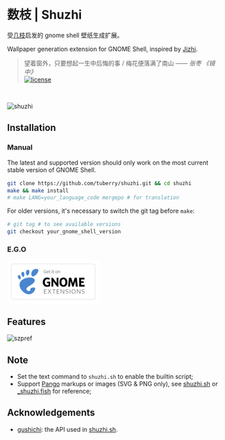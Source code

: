 # 数枝 | Shuzhi

受[几枝](https://github.com/unicar9/jizhi)启发的 gnome shell 壁纸生成扩展。

Wallpaper generation extension for GNOME Shell, inspired by [Jizhi](https://github.com/unicar9/jizhi).

>望着窗外，只要想起一生中后悔的事 / 梅花便落满了南山 —— *张枣 《镜中》*<br>
[![license]](/LICENSE)
<br>

![shuzhi](https://user-images.githubusercontent.com/17917040/108039729-7453cc00-7077-11eb-9d91-4beebcef9e97.png)

## Installation

### Manual

The latest and supported version should only work on the most current stable version of GNOME Shell.

```bash
git clone https://github.com/tuberry/shuzhi.git && cd shuzhi
make && make install
# make LANG=your_language_code mergepo # for translation
```

For older versions, it's necessary to switch the git tag before `make`:

```bash
# git tag # to see available versions
git checkout your_gnome_shell_version
```

### E.G.O

[<img src="https://raw.githubusercontent.com/andyholmes/gnome-shell-extensions-badge/master/get-it-on-ego.svg?sanitize=true" alt="Get it on GNOME Extensions" height="100" align="middle">][EGO]

## Features

![szpref](https://user-images.githubusercontent.com/17917040/155916819-c07054a9-78a4-4ca1-9f39-31f4c85e4256.png)


## Note

* Set the text command to `shuzhi.sh` to enable the builtin script;
* Support [Pango](https://docs.gtk.org/Pango/pango_markup.html) markups or images (SVG & PNG only), see [shuzhi.sh](/shuzhi@tuberry/shuzhi.sh) or [_shuzhi.fish](/_shuzhi.fish) for reference;

## Acknowledgements

* [gushichi](https://github.com/xenv/gushici): the API used in [shuzhi.sh](/shuzhi@tuberry/shuzhi.sh).

[license]:https://img.shields.io/badge/license-GPLv3-green.svg
[EGO]:https://extensions.gnome.org/extension/3985/shu-zhi/
